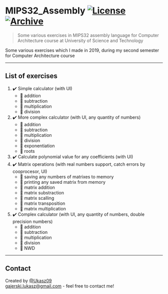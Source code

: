 # MIPS32_Assembly [![License](http://img.shields.io/:license-mit-blue.svg?style=flat-square)](https://choosealicense.com/licenses/mit/) [![Archive](https://img.shields.io/badge/repository-archive-lightgrey)](https://github.com/Ukasz09/MIPS32_Assembly)

> Some various exercises in MIPS32 assembly language for Computer Architecture course at University of Science and Technology

Some various exercises which I made in 2019, during my second semester for Computer Architecture course 

---
## List of exercises
1. ✔️ Simple calculator (with UI)<br/>
    - 🔸 addition <br/>
    - 🔸 subtraction <br/>
    - 🔸 multiplication <br/>
    - 🔸 division <br/>
2. ✔️ More complex calculator (with UI, any quantity of numbers) <br/>
    - 🔸 addition <br/>
    - 🔸 subtraction <br/>
    - 🔸 multiplication <br/>
    - 🔸 division <br/>
    - 🔸 exponentiation <br/>
    - 🔸 roots <br/>
3. ✔️ Calculate polynomial value for any coefficients (with UI) <br/>
4. ✔️ Matrix operations (with real numbers support, catch errors by cooprocesor, UI)  <br/>
    - 🔸 saving any numbers of matrixes to memory <br/>
    - 🔸 printing any saved matrix from memory <br/>
    - 🔸 matrix addition <br/>
    - 🔸 matrix substraction <br/>
    - 🔸 matrix scalling <br/>
    - 🔸 matrix transposition <br/>
    - 🔸 matrix multiplication <br/>
5. ✔️ Complex calculator (with UI, any quantity of numbers, double precision numbers) <br/>
    - 🔸 addition <br/>
    - 🔸 subtraction <br/>
    - 🔸 multiplication <br/>
    - 🔸 division <br/>
    - 🔸 NWD <br/>
---
## Contact
Created by [@Ukasz09](https://github.com/Ukasz09) <br/>
gajerski.lukasz@gmail.com - feel free to contact me!
